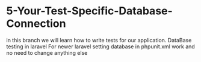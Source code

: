 # 5-Your-Test-Specific-Database-Connection 
in this branch we will learn how to write tests for our application.
DataBase testing in laravel
For newer laravel setting database in phpunit.xml work and no need to change anything else
